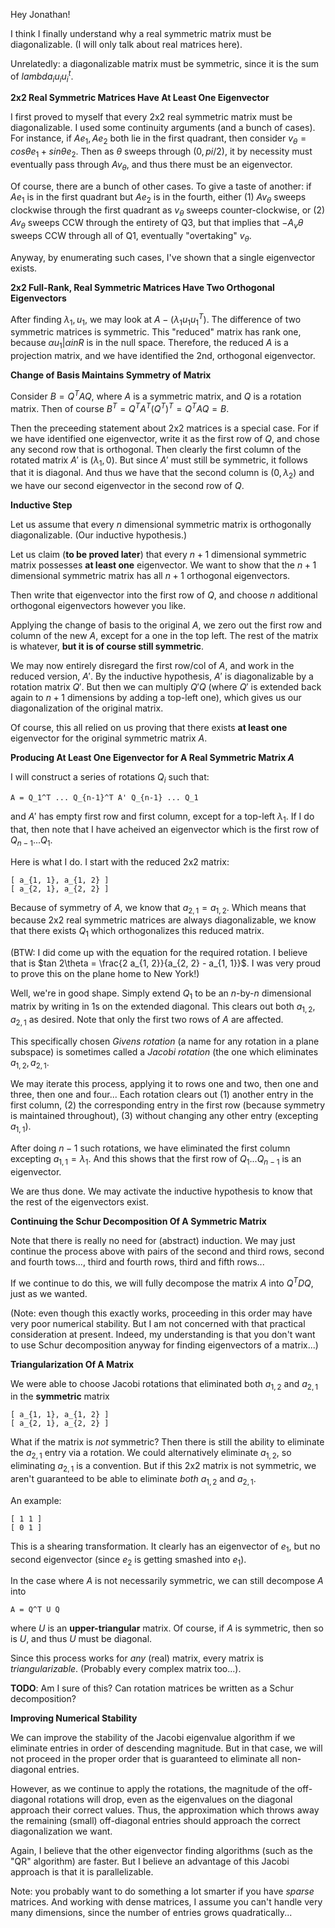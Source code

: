 Hey Jonathan!

I think I finally understand why a real symmetric matrix must be
diagonalizable. (I will only talk about real matrices here).

Unrelatedly: a diagonalizable matrix must be symmetric, since it is
the sum of $lambda_i u_i u_i^t$.

**2x2 Real Symmetric Matrices Have At Least One Eigenvector**

I first proved to myself that every 2x2 real symmetric matrix must be
diagonalizable. I used some continuity arguments (and a bunch of
cases). For instance, if $Ae_1, Ae_2$ both lie in the first quadrant,
then consider $v_\theta = cos \theta e_1 + sin \theta e_2$. Then as
$\theta$ sweeps through $(0, pi/2)$, it by necessity must eventually
pass through $Av_\theta$, and thus there must be an eigenvector.

Of course, there are a bunch of other cases. To give a taste of
another: if $Ae_1$ is in the first quadrant but $Ae_2$ is in the
fourth, either (1) $A v_\theta$ sweeps clockwise through the first
quadrant as $v_\theta$ sweeps counter-clockwise, or (2) $A v_\theta$
sweeps CCW through the entirety of Q3, but that implies that
$-A_v\theta$ sweeps CCW through all of Q1, eventually "overtaking"
$v_\theta$.

Anyway, by enumerating such cases, I've shown that a single
eigenvector exists.

**2x2 Full-Rank, Real Symmetric Matrices Have Two Orthogonal
Eigenvectors**

After finding $\lambda_1, u_1$, we may look at $A - (\lambda_1 u_1
u_1^T)$. The difference of two symmetric matrices is symmetric. This
"reduced" matrix has rank one, because ${\alpha u_1 | \alpha in R}$ is
in the null space. Therefore, the reduced $A$ is a projection matrix,
and we have identified the 2nd, orthogonal eigenvector.

**Change of Basis Maintains Symmetry of Matrix**

Consider $B = Q^T A Q$, where $A$ is a symmetric matrix, and $Q$ is a
rotation matrix. Then of course $B^T = Q^T A^T (Q^T)^T = Q^T A Q = B$.

Then the preceeding statement about 2x2 matrices is a special
case. For if we have identified one eigenvector, write it as the first
row of $Q$, and chose any second row that is orthogonal. Then clearly
the first column of the rotated matrix $A'$ is $(\lambda_1, 0)$. But
since $A'$ must still be symmetric, it follows that it is
diagonal. And thus we have that the second column is $(0, \lambda_2)$
and we have our second eigenvector in the second row of $Q$.

**Inductive Step**

Let us assume that every $n$ dimensional symmetric matrix is
orthogonally diagonalizable. (Our inductive hypothesis.)

Let us claim (**to be proved later**) that every $n+1$ dimensional
symmetric matrix possesses **at least one** eigenvector. We want to
show that the $n+1$ dimensional symmetric matrix has all $n+1$
orthogonal eigenvectors.

Then write that eigenvector into the first row of $Q$, and choose $n$
additional orthogonal eigenvectors however you like.

Applying the change of basis to the original $A$, we zero out the
first row and column of the new $A$, except for a one in the top
left. The rest of the matrix is whatever, **but it is of course still
symmetric**.

We may now entirely disregard the first row/col of $A$, and work in
the reduced version, $A'$. By the inductive hypothesis, $A'$ is
diagonalizable by a rotation matrix $Q'$. But then we can multiply $Q'
Q$ (where $Q'$ is extended back again to $n+1$ dimensions by adding a
top-left one), which gives us our diagonalization of the original
matrix.

Of course, this all relied on us proving that there exists **at least
one** eigenvector for the original symmetric matrix $A$.

**Producing At Least One Eigenvector for A Real Symmetric Matrix $A$**

I will construct a series of rotations $Q_i$ such that:

    A = Q_1^T ... Q_{n-1}^T A' Q_{n-1} ... Q_1

and $A'$ has empty first row and first column, except for a top-left
$\lambda_1$. If I do that, then note that I have acheived an
eigenvector which is the first row of $Q_{n-1} ... Q_1$.

Here is what I do. I start with the reduced 2x2 matrix:

    [ a_{1, 1}, a_{1, 2} ]
    [ a_{2, 1}, a_{2, 2} ]

Because of symmetry of $A$, we know that $a_{2, 1} = a_{1, 2}$. Which
means that because 2x2 real symmetric matrices are always
diagonalizable, we know that there exists $Q_1$ which orthogonalizes
this reduced matrix.

(BTW: I did come up with the equation for the required rotation. I
believe that is $tan 2\theta = \frac{2 a_{1, 2}}{a_{2, 2} - a_{1,
1}}$. I was very proud to prove this on the plane home to New York!)

Well, we're in good shape. Simply extend $Q_1$ to be an $n$-by-$n$
dimensional matrix by writing in 1s on the extended diagonal. This
clears out both $a_{1, 2}, a_{2, 1}$ as desired. Note that only the
first two rows of $A$ are affected.

This specifically chosen *Givens rotation* (a name for any rotation in
a plane subspace) is sometimes called a *Jacobi rotation* (the one
which eliminates $a_{1, 2}, a_{2, 1}$.

We may iterate this process, applying it to rows one and two, then one
and three, then one and four... Each rotation clears out (1) another
entry in the first column, (2) the corresponding entry in the first
row (because symmetry is maintained throughout), (3) without changing
any other entry (excepting $a_{1, 1}$).

After doing $n-1$ such rotations, we have eliminated the first column
excepting $a_{1, 1} = \lambda_1$. And this shows that the first row of
$Q_1 ... Q_{n-1}$ is an eigenvector.

We are thus done. We may activate the inductive hypothesis to know
that the rest of the eigenvectors exist.

**Continuing the Schur Decomposition Of A Symmetric Matrix**

Note that there is really no need for (abstract) induction. We may
just continue the process above with pairs of the second and third
rows, second and fourth tows..., third and fourth rows, third and
fifth rows...

If we continue to do this, we will fully decompose the matrix $A$ into
$Q^T D Q$, just as we wanted.

(Note: even though this exactly works, proceeding in this order may
have very poor numerical stability. But I am not concerned with that
practical consideration at present. Indeed, my understanding is that
you don't want to use Schur decomposition anyway for finding
eigenvectors of a matrix...)

**Triangularization Of A Matrix**

We were able to choose Jacobi rotations that eliminated both $a_{1,
2}$ and $a_{2, 1}$ in the **symmetric** matrix

    [ a_{1, 1}, a_{1, 2} ]
    [ a_{2, 1}, a_{2, 2} ]

What if the matrix is *not* symmetric? Then there is still the ability
to eliminate the $a_{2, 1}$ entry via a rotation. We could
alternatively eliminate $a_{1, 2}$, so eliminating $a_{2, 1}$ is a
convention. But if this 2x2 matrix is not symmetric, we aren't
guaranteed to be able to eliminate *both* $a_{1, 2}$ and $a_{2, 1}$.

An example:

    [ 1 1 ]
    [ 0 1 ]

This is a shearing transformation. It clearly has an eigenvector of
$e_1$, but no second eigenvector (since $e_2$ is getting smashed into
$e_1$).

In the case where $A$ is not necessarily symmetric, we can still
decompose $A$ into

    A = Q^T U Q

where $U$ is an **upper-triangular** matrix. Of course, if $A$ is
symmetric, then so is $U$, and thus $U$ must be diagonal.

Since this process works for *any* (real) matrix, every matrix is
*triangularizable*. (Probably every complex matrix too...).

**TODO**: Am I sure of this? Can rotation matrices be written as a
Schur decomposition?

**Improving Numerical Stability**

We can improve the stability of the Jacobi eigenvalue algorithm if we
eliminate entries in order of descending magnitude. But in that case,
we will not proceed in the proper order that is guaranteed to
eliminate all non-diagonal entries.

However, as we continue to apply the rotations, the magnitude of the
off-diagonal rotations will drop, even as the eigenvalues on the
diagonal approach their correct values. Thus, the approximation which
throws away the remaining (small) off-diagonal entries should approach
the correct diagonalization we want.

Again, I believe that the other eigenvector finding algorithms (such
as the "QR" algorithm) are faster. But I believe an advantage of this
Jacobi approach is that it is parallelizable.

Note: you probably want to do something a lot smarter if you have
*sparse* matrices. And working with dense matrices, I assume you can't
handle very many dimensions, since the number of entries grows
quadratically...
